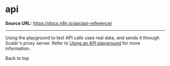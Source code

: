 # api

**Source URL:** https://docs.n8n.io/api/api-reference/

---

Using the playground to test API calls uses real data, and sends it through Scalar's proxy server. Refer to [Using an API playground](https://docs.n8n.io/api/using-api-playground/) for more information.

Back to top